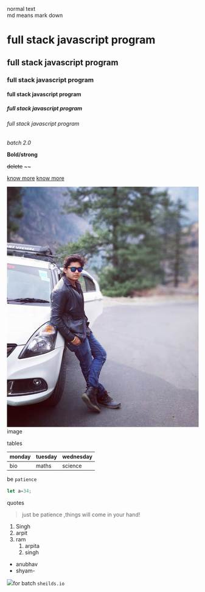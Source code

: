 normal  text<br>
md means mark down
# full stack javascript program

## full stack javascript program
### full stack javascript program

#### full stack javascript program

##### full stack javascript program

###### full stack javascript program

_batch 2.0_

**Bold/strong**

~~delete~~  ~~

[know more](link..)
[know more](link.. "company name")

![alter text](./images/FB_IMG_1582627524938.jpg) image

tables

|monday|tuesday|wednesday|
|--|--|--|
|bio|maths|science|

be `patience`

```javascript
let a=34;
```

quotes
> just be patience ,things will come in your hand!

1. Singh
2. arpit
1. ram
   1. arpita
   3. singh

- anubhav
- shyam-

![](link)for batch `sheilds.io`
 



